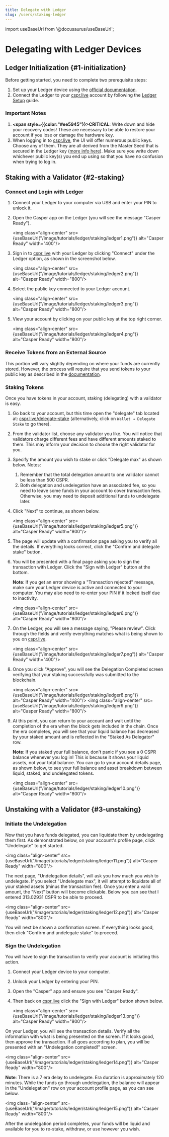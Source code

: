 ```yaml
---
title: Delegate with Ledger
slug: /users/staking-ledger
---
```


import useBaseUrl from '@docusaurus/useBaseUrl';

# Delegating with Ledger Devices

## Ledger Initialization {#1-initialization}

Before getting started, you need to complete two prerequisite steps:

1. Set up your Ledger device using the [official documentation](https://support.ledger.com/hc/en-us/articles/4416379141009-Casper-CSPR-?docs=true).
2. Connect the Ledger to your [cspr.live](https://cspr.live/) account by following the [Ledger Setup](./ledger-setup.md) guide.

### **Important Notes**

1. **<span style={{color:"#ee5945"}}>CRITICAL</span>**: Write down and hide your recovery codes! These are necessary to be able to restore your account if you lose or damage the hardware key.
2. When logging in to [cspr.live](https://cspr.live/), the UI will offer numerous public keys. Choose any of them. They are all derived from the Master Seed that is secured in the Ledger key ([more info here](https://www.ledger.com/academy/crypto/where-are-my-coins)). Make sure you write down whichever public key(s) you end up using so that you have no confusion when trying to log in.

## Staking with a Validator {#2-staking}

### Connect and Login with Ledger

1. Connect your Ledger to your computer via USB and enter your PIN to unlock it.
2. Open the Casper app on the Ledger (you will see the message "Casper Ready").

    <img class="align-center" src={useBaseUrl("/image/tutorials/ledger/staking/ledger1.png")} alt="Casper Ready" width="400"/>

3. Sign in to [cspr.live](https://cspr.live/) with your Ledger by clicking "Connect" under the Ledger option, as shown in the screenshot below.

    <img class="align-center" src={useBaseUrl("/image/tutorials/ledger/staking/ledger2.png")} alt="Casper Ready" width="800"/>

4. Select the public key connected to your Ledger account.

    <img class="align-center" src={useBaseUrl("/image/tutorials/ledger/staking/ledger3.png")} alt="Casper Ready" width="800"/>

5. View your account by clicking on your public key at the top right corner.

    <img class="align-center" src={useBaseUrl("/image/tutorials/ledger/staking/ledger4.png")} alt="Casper Ready" width="800"/>

### Receive Tokens from an External Source

This portion will vary slightly depending on where your funds are currently stored. However, the process will require that you send tokens to your public key as described in the [documentation](./ledger-setup.md#receive-tokens).

### Staking Tokens

Once you have tokens in your account, staking (delegating) with a validator is easy.

1. Go back to your account, but this time open the "delegate" tab located at: [cspr.live/delegate-stake](https://cspr.live/delegate-stake) (alternatively, click on `Wallet ⇒ Delegate Stake` to go there).
2. From the validator list, choose any validator you like. You will notice that validators charge different fees and have different amounts staked to them. This may inform your decision to choose the right validator for you.
3. Specify the amount you wish to stake or click "Delegate max" as shown below. Notes:
   1. Remember that the total delegation amount to one validator cannot be less than 500 CSPR.
   2. Both delegation and undelegation have an associated fee, so you need to leave some funds in your account to cover transaction fees. Otherwise, you may need to deposit additional funds to undelegate later.
4. Click "Next" to continue, as shown below.

    <img class="align-center" src={useBaseUrl("/image/tutorials/ledger/staking/ledger5.png")} alt="Casper Ready" width="800"/>

5. The page will update with a confirmation page asking you to verify all the details. If everything looks correct, click the "Confirm and delegate stake" button.
6. You will be presented with a final page asking you to sign the transaction with Ledger. Click the "Sign with Ledger" button at the bottom.

    **Note**: If you get an error showing a "Transaction rejected" message, make sure your Ledger device is active and connected to your computer. You may also need to re-enter your PIN if it locked itself due to inactivity.

    <img class="align-center" src={useBaseUrl("/image/tutorials/ledger/staking/ledger6.png")} alt="Casper Ready" width="800"/>

7. On the Ledger, you will see a message saying, "Please review". Click through the fields and verify everything matches what is being shown to you on [cspr.live](https://cspr.live).

    <img class="align-center" src={useBaseUrl("/image/tutorials/ledger/staking/ledger7.png")} alt="Casper Ready" width="400"/>

8. Once you click "Approve", you will see the Delegation Completed screen verifying that your staking successfully was submitted to the blockchain.

    <img class="align-center" src={useBaseUrl("/image/tutorials/ledger/staking/ledger8.png")} alt="Casper Ready" width="400"/>
    <img class="align-center" src={useBaseUrl("/image/tutorials/ledger/staking/ledger9.png")} alt="Casper Ready" width="800"/>

9. At this point, you can return to your account and wait until the completion of the era when the block gets included in the chain. Once the era completes, you will see that your liquid balance has decreased by your staked amount and is reflected in the "Staked As Delegator" row.

    **Note**: If you staked your full balance, don't panic if you see a 0 CSPR balance whenever you log in! This is because it shows your liquid assets, not your total balance. You can go to your account details page, as shown below, to see your full balance and asset breakdown between liquid, staked, and undelegated tokens.

    <img class="align-center" src={useBaseUrl("/image/tutorials/ledger/staking/ledger10.png")} alt="Casper Ready" width="800"/>

## Unstaking with a Validator {#3-unstaking}

### Initiate the Undelegation

Now that you have funds delegated, you can liquidate them by undelegating them first. As demonstrated below, on your account's profile page, click "Undelegate" to get started.

<img class="align-center" src={useBaseUrl("/image/tutorials/ledger/staking/ledger11.png")} alt="Casper Ready" width="800"/>

The next page, "Undelegation details", will ask you how much you wish to undelegate. If you select "Undelegate max", it will attempt to liquidate all of your staked assets (minus the transaction fee). Once you enter a valid amount, the "Next" button will become clickable. Below you can see that I entered 313.02931 CSPR to be able to proceed.

<img class="align-center" src={useBaseUrl("/image/tutorials/ledger/staking/ledger12.png")} alt="Casper Ready" width="800"/>

You will next be shown a confirmation screen. If everything looks good, then click "Confirm and undelegate stake" to proceed.

### Sign the Undelegation

You will have to sign the transaction to verify your account is initiating this action.

1. Connect your Ledger device to your computer.
2. Unlock your Ledger by entering your PIN.
3. Open the "Casper" app and ensure you see "Casper Ready".
4. Then back on [cspr.live](https://cspr.live) click the "Sign with Ledger" button shown below.

    <img class="align-center" src={useBaseUrl("/image/tutorials/ledger/staking/ledger13.png")} alt="Casper Ready" width="800"/>

On your Ledger, you will see the transaction details. Verify all the information with what is being presented on the screen. If it looks good, then approve the transaction. If all goes according to plan, you will be presented with an "Undelegation completed!" screen.

<img class="align-center" src={useBaseUrl("/image/tutorials/ledger/staking/ledger14.png")} alt="Casper Ready" width="800"/>

**Note**: There is a 7 era delay to undelegate. Era duration is approximately 120 minutes. While the funds go through undelegation, the balance will appear in the "Undelegation" row on your account profile page, as you can see below.

<img class="align-center" src={useBaseUrl("/image/tutorials/ledger/staking/ledger15.png")} alt="Casper Ready" width="800"/>

After the undelegation period completes, your funds will be liquid and available for you to re-stake, withdraw, or use however you wish.
